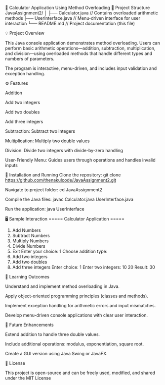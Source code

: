 🧮 Calculator Application Using Method Overloading
📁 Project Structure
  JavaAssignment2/
│
├── Calculator.java       // Contains overloaded arithmetic methods
├── UserInterface.java    // Menu-driven interface for user interaction
└── README.md             // Project documentation (this file)


💡 Project Overview

This Java console application demonstrates method overloading. Users can perform basic arithmetic operations—addition, subtraction, multiplication, and division—using overloaded methods that handle different types and numbers of parameters.

The program is interactive, menu-driven, and includes input validation and exception handling.

⚙️ Features

Addition

Add two integers

Add two doubles

Add three integers

Subtraction: Subtract two integers

Multiplication: Multiply two double values

Division: Divide two integers with divide-by-zero handling

User-Friendly Menu: Guides users through operations and handles invalid inputs 



🏃 Installation and Running
Clone the repository:
git clone https://github.com/thenakulcode/JavaAssignment2.git

Navigate to project folder:
cd JavaAssignment2

Compile the Java files:
javac Calculator.java UserInterface.java


Run the application:
java UserInterface

🖥️ Sample Interaction
===== Calculator Application =====
1. Add Numbers
2. Subtract Numbers
3. Multiply Numbers
4. Divide Numbers
5. Exit
Enter your choice: 1
Choose addition type:
1. Add two integers
2. Add two doubles
3. Add three integers
Enter choice: 1
Enter two integers: 10 20
Result: 30


🎯 Learning Outcomes

Understand and implement method overloading in Java.

Apply object-oriented programming principles (classes and methods).

Implement exception handling for arithmetic errors and input mismatches.

Develop menu-driven console applications with clear user interaction.

🚀 Future Enhancements

Extend addition to handle three double values.

Include additional operations: modulus, exponentiation, square root.

Create a GUI version using Java Swing or JavaFX.

📝 License

This project is open-source and can be freely used, modified, and shared under the MIT License

   
